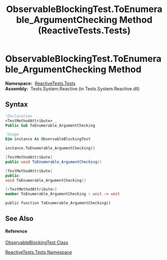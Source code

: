 ﻿---
title: ObservableBlockingTest.ToEnumerable_ArgumentChecking Method  (ReactiveTests.Tests)
TOCTitle: ToEnumerable_ArgumentChecking Method
ms:assetid: M:ReactiveTests.Tests.ObservableBlockingTest.ToEnumerable_ArgumentChecking
ms:mtpsurl: https://msdn.microsoft.com/en-us/library/reactivetests.tests.observableblockingtest.toenumerable_argumentchecking(v=VS.103)
ms:contentKeyID: 36619472
ms.date: 06/28/2011
mtps_version: v=VS.103
f1_keywords:
- ReactiveTests.Tests.ObservableBlockingTest.ToEnumerable_ArgumentChecking
dev_langs:
- CSharp
- JScript
- VB
- FSharp
- c++
---

# ObservableBlockingTest.ToEnumerable\_ArgumentChecking Method

**Namespace:**  [ReactiveTests.Tests](hh289046\(v=vs.103\).md)  
**Assembly:**  Tests.System.Reactive (in Tests.System.Reactive.dll)

## Syntax

``` vb
'Declaration
<TestMethodAttribute> _
Public Sub ToEnumerable_ArgumentChecking
```

``` vb
'Usage
Dim instance As ObservableBlockingTest

instance.ToEnumerable_ArgumentChecking()
```

``` csharp
[TestMethodAttribute]
public void ToEnumerable_ArgumentChecking()
```

``` c++
[TestMethodAttribute]
public:
void ToEnumerable_ArgumentChecking()
```

``` fsharp
[<TestMethodAttribute>]
member ToEnumerable_ArgumentChecking : unit -> unit 
```

``` jscript
public function ToEnumerable_ArgumentChecking()
```

## See Also

#### Reference

[ObservableBlockingTest Class](hh315164\(v=vs.103\).md)

[ReactiveTests.Tests Namespace](hh289046\(v=vs.103\).md)

